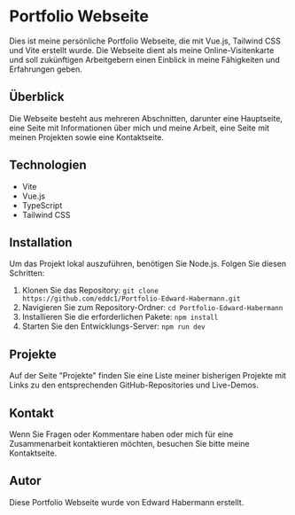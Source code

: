 # Portfolio Webseite

Dies ist meine persönliche Portfolio Webseite, die mit Vue.js, Tailwind CSS und Vite erstellt wurde. Die Webseite dient als meine Online-Visitenkarte und soll zukünftigen Arbeitgebern einen Einblick in meine Fähigkeiten und Erfahrungen geben.

## Überblick
Die Webseite besteht aus mehreren Abschnitten, darunter eine Hauptseite, eine Seite mit Informationen über mich und meine Arbeit, eine Seite mit meinen Projekten sowie eine Kontaktseite.

## Technologien
- Vite
- Vue.js
- TypeScript
- Tailwind CSS

## Installation
Um das Projekt lokal auszuführen, benötigen Sie Node.js. Folgen Sie diesen Schritten:

1. Klonen Sie das Repository: `git clone https://github.com/eddc1/Portfolio-Edward-Habermann.git`
2. Navigieren Sie zum Repository-Ordner: `cd Portfolio-Edward-Habermann`
3. Installieren Sie die erforderlichen Pakete: `npm install`
4. Starten Sie den Entwicklungs-Server: `npm run dev`

## Projekte
Auf der Seite "Projekte" finden Sie eine Liste meiner bisherigen Projekte mit Links zu den entsprechenden GitHub-Repositories und Live-Demos.

## Kontakt
Wenn Sie Fragen oder Kommentare haben oder mich für eine Zusammenarbeit kontaktieren möchten, besuchen Sie bitte meine Kontaktseite.

## Autor
Diese Portfolio Webseite wurde von Edward Habermann erstellt.
